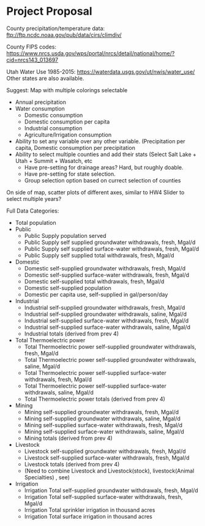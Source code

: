 # Project Proposal

County precipitation/temperature data: ftp://ftp.ncdc.noaa.gov/pub/data/cirs/climdiv/

County FIPS codes: https://www.nrcs.usda.gov/wps/portal/nrcs/detail/national/home/?cid=nrcs143_013697

Utah Water Use 1985-2015: https://waterdata.usgs.gov/ut/nwis/water_use/ Other states are also available.

Suggest: Map with multiple colorings selectable
* Annual precipitation
* Water consumption
  * Domestic consumption
  * Domestic consumption per capita
  * Industrial consumption
  * Agriculture/Irrigation consumption
* Ability to set any variable over any other variable. (Precipitation per capita, Domestic consumption per precipitation
* Ability to select multiple counties and add their stats (Select Salt Lake + Utah + Summit + Wasatch, etc
  * Have pre-setting for drainage areas? Hard, but roughly doable.
  * Have pre-setting for state selection.
  * Group selection option based on currect selection of counties

On side of map, scatter plots of different axes, similar to HW4
Slider to select multiple years?

Full Data Categories:
 * Total population
 * Public
   * Public Supply population served
   * Public Supply self supplied groundwater withdrawals, fresh, Mgal/d
   * Public Supply self supplied surface-water withdrawals, fresh, Mgal/d
   * Public Supply self supplied total withdrawals, fresh, Mgal/d
 * Domestic
   * Domestic self-supplied groundwater withdrawals, fresh, Mgal/d
   * Domestic self-supplied surface-water withdrawals, fresh, Mgal/d
   * Domestic self-supplied total withdrawals, fresh, Mgal/d
   * Domestic self-supplied population
   * Domestic per capita use, self-supplied in gal/person/day
 * Industrial
   * Industrial self-supplied groundwater withdrawals, fresh, Mgal/d
   * Industrial self-supplied groundwater withdrawals, saline, Mgal/d
   * Industrial self-supplied surface-water withdrawals, fresh, Mgal/d
   * Industrial self-supplied surface-water withdrawals, saline, Mgal/d
   * Industrial totals (derived from prev 4)
 * Total Thermoelectric power
   * Total Thermoelectric power self-supplied groundwater withdrawals, fresh, Mgal/d
   * Total Thermoelectric power self-supplied groundwater withdrawals, saline, Mgal/d
   * Total Thermoelectric power self-supplied surface-water withdrawals, fresh, Mgal/d
   * Total Thermoelectric power self-supplied surface-water withdrawals, saline, Mgal/d
   * Total Thermoelectric power totals (derived from prev 4)
 * Mining 
   * Mining self-supplied groundwater withdrawals, fresh, Mgal/d
   * Mining self-supplied groundwater withdrawals, saline, Mgal/d
   * Mining self-supplied surface-water withdrawals, fresh, Mgal/d
   * Mining self-supplied surface-water withdrawals, saline, Mgal/d
   * Mining totals (derived from prev 4)
 * Livestock
   * Livestock self-supplied groundwater withdrawals, fresh, Mgal/d
   * Livestock self-supplied surface-water withdrawals, fresh, Mgal/d
   * Livestock totals (derived from prev 4)
   * (Need to combine Livestock and Livestock(stock), livestock(Animal Specialties) , see)
 * Irrigation
   * Irrigation Total self-supplied groundwater withdrawals, fresh, Mgal/d
   * Irrigation Total self-supplied surface-water withdrawals, fresh, Mgal/d
   * Irrigation Total sprinkler irrigation in thousand acres
   * Irrigation Total surface irrigation in thousand acres
